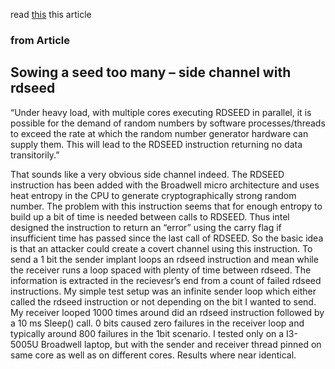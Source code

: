 read [this](https://cyber.wtf/2016/08/01/two-covert-channels/) this article

<h3>from Article</h3>

<h2>Sowing a seed too many – side channel with rdseed</h2>

“Under heavy load, with multiple cores executing RDSEED in parallel, it is possible for the demand of random numbers by software processes/threads to exceed the rate at which the random number generator hardware can supply them. This will lead to the RDSEED instruction returning no data transitorily.”

 

That sounds like a very obvious side channel indeed. The RDSEED instruction has been added with the Broadwell micro architecture and uses heat entropy in the CPU to generate cryptographically strong random number. The problem with this instruction seems that for enough entropy to build up a bit of time is needed between calls to RDSEED. Thus intel designed the instruction to return an “error” using the carry flag if insufficient time has passed since the last call of RDSEED. So the basic idea is that an attacker could create a covert channel using this instruction. To send a 1 bit the sender implant loops an rdseed instruction and mean while the receiver runs a loop spaced with plenty of time between rdseed. The information is extracted in the recievesr’s end from a count of failed rdseed instructions. My simple test setup was an infinite sender loop which either called the rdseed instruction or not depending on the bit I wanted to send. My receiver looped 1000 times around did an rdseed instruction followed by a  10 ms Sleep() call.  0 bits caused zero failures in the receiver loop and typically around 800 failures in the 1bit scenario.  I tested only on a I3-5005U Broadwell laptop, but with the sender and receiver thread pinned on same core as well as on different cores. Results where near identical.
